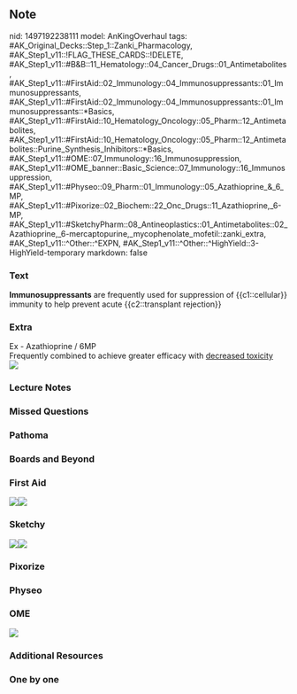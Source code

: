 ## Note
nid: 1497192238111
model: AnKingOverhaul
tags: #AK_Original_Decks::Step_1::Zanki_Pharmacology, #AK_Step1_v11::!FLAG_THESE_CARDS::!DELETE, #AK_Step1_v11::#B&B::11_Hematology::04_Cancer_Drugs::01_Antimetabolites, #AK_Step1_v11::#FirstAid::02_Immunology::04_Immunosuppressants::01_Immunosuppressants, #AK_Step1_v11::#FirstAid::02_Immunology::04_Immunosuppressants::01_Immunosuppressants::*Basics, #AK_Step1_v11::#FirstAid::10_Hematology_Oncology::05_Pharm::12_Antimetabolites, #AK_Step1_v11::#FirstAid::10_Hematology_Oncology::05_Pharm::12_Antimetabolites::Purine_Synthesis_Inhibitors::*Basics, #AK_Step1_v11::#OME::07_Immunology::16_Immunosuppression, #AK_Step1_v11::#OME_banner::Basic_Science::07_Immunology::16_Immunosuppression, #AK_Step1_v11::#Physeo::09_Pharm::01_Immunology::05_Azathioprine_&_6_MP, #AK_Step1_v11::#Pixorize::02_Biochem::22_Onc_Drugs::11_Azathioprine,_6-MP, #AK_Step1_v11::#SketchyPharm::08_Antineoplastics::01_Antimetabolites::02_Azathioprine,_6-mercaptopurine,_mycophenolate_mofetil::zanki_extra, #AK_Step1_v11::^Other::^EXPN, #AK_Step1_v11::^Other::^HighYield::3-HighYield-temporary
markdown: false

### Text
<div>
  <b>Immunosuppressants</b> are frequently used for suppression of
  {{c1::cellular}} immunity to help prevent acute {{c2::transplant
  rejection}}
</div>

### Extra
<div>
  Ex - Azathioprine / 6MP
</div>
<div>
  Frequently combined to achieve greater efficacy with <u>decreased
  toxicity</u>
</div>
<div><img src="paste-525983169904641.jpg"></div>

### Lecture Notes


### Missed Questions


### Pathoma


### Boards and Beyond


### First Aid
<img src="paste-160206575108099.jpg"><img src=
"paste-55825984913411.jpg">

### Sketchy
<img src="paste-339392610697217.jpg" class="resizer"><img src=
"paste-cb5d6dbd9a01246bd4c76642a23dffcf73a3937a.png" class=
"resizer">

### Pixorize


### Physeo


### OME
<div class="ome-widget">
  <a href=
  "https://onlinemeded.org/spa/immunology/immunosuppression/acquire?ref=anki">
  <img src="_OME_AnkiFlashcards_Lesson_2.png"></a>
</div>

### Additional Resources


### One by one

